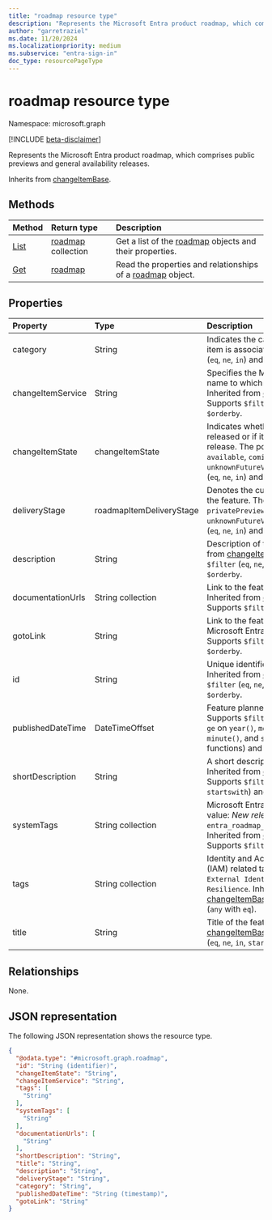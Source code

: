 ```yaml
---
title: "roadmap resource type"
description: "Represents the Microsoft Entra product roadmap, which comprises public previews and general availability releases."
author: "garretraziel"
ms.date: 11/20/2024
ms.localizationpriority: medium
ms.subservice: "entra-sign-in"
doc_type: resourcePageType
---
```


# roadmap resource type

Namespace: microsoft.graph

[!INCLUDE [beta-disclaimer](../../includes/beta-disclaimer.md)]

Represents the Microsoft Entra product roadmap, which comprises public previews and general availability releases.

Inherits from [changeItemBase](../resources/changeitembase.md).

## Methods
|Method|Return type|Description|
|:---|:---|:---|
|[List](../api/roadmap-list.md)|[roadmap](../resources/roadmap.md) collection|Get a list of the [roadmap](../resources/roadmap.md) objects and their properties.|
|[Get](../api/roadmap-get.md)|[roadmap](../resources/roadmap.md)|Read the properties and relationships of a [roadmap](../resources/roadmap.md) object.|

## Properties
|Property|Type|Description|
|:---|:---|:---|
|category|String|Indicates the category with which this item is associated. Supports `$filter` (`eq`, `ne`, `in`) and `$orderby`.|
|changeItemService|String|Specifies the Microsoft Entra service name to which this item belongs. Inherited from [changeItemBase](../resources/changeitembase.md). Supports `$filter` (`eq`, `ne`, `in`) and `$orderby`.|
|changeItemState|changeItemState|Indicates whether this feature was released or if it's an upcoming release. The possible values are: `available`, `comingSoon`, `unknownFutureValue`. Supports `$filter` (`eq`, `ne`, `in`) and `$orderby`.|
|deliveryStage|roadmapItemDeliveryStage|Denotes the current lifecycle state of the feature. The possible values are: `privatePreview`, `publicPreview`, `ga`, `unknownFutureValue`. Supports `$filter` (`eq`, `ne`, `in`) and `$orderby`.|
|description|String|Description of the feature. Inherited from [changeItemBase](../resources/changeitembase.md). Supports `$filter` (`eq`, `ne`, `in`, `startswith`) and `$orderby`.|
|documentationUrls|String collection|Link to the feature documentation. Inherited from [changeItemBase](../resources/changeitembase.md). Supports `$filter` (`any` with `eq`).|
|gotoLink|String|Link to the feature page in the Microsoft Entra admin center. Supports `$filter` (`eq`, `ne`, `in`) and `$orderby`.|
|id|String|Unique identifier for the new feature. Inherited from [entity](../resources/entity.md). Supports `$filter` (`eq`, `ne`, `in`, `startswith`) and `$orderby`.|
|publishedDateTime|DateTimeOffset|Feature planned release date. Supports `$filter` (`eq`, `ne`, `gt`, `lt`, `le` and `ge` on `year()`, `month()`, `day()`, `hour()`, `minute()`, and `second()` built in functions) and `$orderby`.|
|shortDescription|String|A short description of the feature. Inherited from [changeItemBase](../resources/changeitembase.md). Supports `$filter` (`eq`, `ne`, `in`, `startswith`) and `$orderby`.|
|systemTags|String collection|Microsoft Entra specific tags. Example value: *New release highlight* - `entra_roadmap_highlight_new_feature`. Inherited from [changeItemBase](../resources/changeitembase.md). Supports `$filter` (`any` with `eq`).|
|tags|String collection|Identity and Access Management (IAM) related tags. Example values: `External Identities`, `Reliability and Resilience`. Inherited from [changeItemBase](../resources/changeitembase.md). Supports `$filter` (`any` with `eq`).|
|title|String|Title of the feature. Inherited from [changeItemBase](../resources/changeitembase.md). Supports `$filter` (`eq`, `ne`, `in`, `startswith`) and `$orderby`.|

## Relationships
None.

## JSON representation
The following JSON representation shows the resource type.
<!-- {
  "blockType": "resource",
  "keyProperty": "id",
  "@odata.type": "microsoft.graph.roadmap",
  "baseType": "microsoft.graph.changeItemBase",
  "openType": false
}
-->
``` json
{
  "@odata.type": "#microsoft.graph.roadmap",
  "id": "String (identifier)",
  "changeItemState": "String",
  "changeItemService": "String",
  "tags": [
    "String"
  ],
  "systemTags": [
    "String"
  ],
  "documentationUrls": [
    "String"
  ],
  "shortDescription": "String",
  "title": "String",
  "description": "String",
  "deliveryStage": "String",
  "category": "String",
  "publishedDateTime": "String (timestamp)",
  "gotoLink": "String"
}
```

